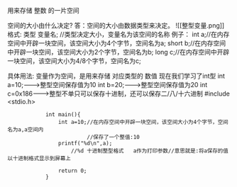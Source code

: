 用来存储 整数 的一片空间 

空间的大小由什么决定? 
答：空间的大小由数据类型来决定。
![[整型变量.png]]
格式: 
					类型 变量名; //类型决定大小，变量名为该空间的名称 
例子：
					int a;//在内存空间中开辟一块空间，该空间大小为4个字节，空间名为a;
					short b;//在内存空间中开辟一块空间，该空间大小为2个字节，空间名为b;
					long c;//在内存空间中开辟一块空间，该空间大小为4/8个字节，空间名为c;

具体用法: 
					变量作为空间，是用来存储 对应类型的 数值 
					现在我们学习了int型
					int a=10;--->整型空间保存值为10 
					int b=20;--->整型空间保存值为20 
					int c=0x186--->整型不单只可以保存十进制，还可以保存二/八/十六进制 
#include <stdio.h>

				int main(){
					int a=10;//在内存空间中开辟一块空间，该空间大小为4个字节，空间名为a,a空间内
							 //保存了一个整值:10
					printf("%d\n",a);
						//%d 十进制整型格式   a作为打印参数//意思就是:将a保存的值以十进制格式显示到屏幕上
					
					return 0;
				}


